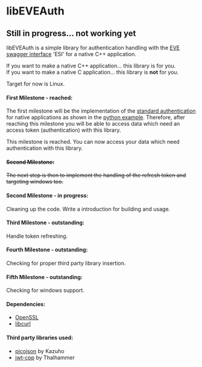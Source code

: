 # libEVEAuth
## Still in progress... not working yet
libEVEAuth is a simple library for authentication handling with the 
[EVE swagger interface](https://github.com/esi/esi-docs) 'ESI' for a native C++ application.

If you want to make a native C++ application... this library is for you.\
If you want to make a native C application... this library is **not** for you.

Target for now is Linux.

#### First Milestone - reached:
The first milestone will be the implementation of the 
[standard authentication](https://github.com/esi/esi-docs/blob/master/docs/sso/native_sso_flow.md) 
for native applications as shown in the [python example](https://github.com/esi/esi-docs/tree/master/examples/python/sso). 
Therefore, after reaching this milestone you will be able to access
data which need an access token (authentication) with this library.

This milestone is reached. You can now access your data which need authentication with this library. 

#### ~~Second Milestone:~~
~~The next step is then to implement the handling of the refresh token and targeting windows too.~~

#### Second Milestone - in progress:
Cleaning up the code. Write a introduction for building and usage. 

#### Third Milestone - outstanding:
Handle token refreshing.

#### Fourth Milestone - outstanding:
Checking for proper third party library insertion.

#### Fifth Milestone - outstanding:
Checking for windows support.

#### Dependencies:
- [OpenSSL](https://www.openssl.org/)
- [libcurl](https://curl.haxx.se/libcurl/)

#### Third party libraries used:
- [picojson](https://github.com/kazuho/picojson) by Kazuho
- [jwt-cpp](https://github.com/Thalhammer/jwt-cpp) by Thalhammer

